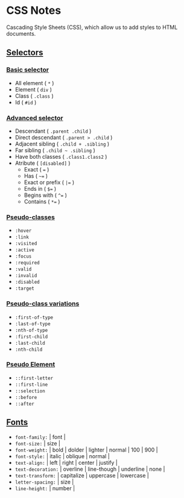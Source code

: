 # CSS Notes

Cascading Style Sheets (CSS), which allow us to add styles to HTML documents.

## [Selectors](/CSS/Archives/Selectors/)

### [Basic selector](/CSS/Archives/Selectors/basic-selectors.css)

- All element ( `*` )
- Element ( `div` )
- Class ( `.class` )
- Id ( `#id` )

### [Advanced selector](/CSS/Archives/Selectors/advanced-selectors.css)

- Descendant ( `.parent .child` )
- Direct descendant ( `.parent > .child` )
- Adjacent sibling ( `.child + .sibling` )
- Far sibling ( `.child ~ .sibling` )
- Have both classes ( `.class1.class2` )
- Atribute ( `[disabled]` )
  - Exact ( `=` )
  - Has ( `~=` )
  - Exact or prefix ( `|=` )
  - Ends in ( `$=` )
  - Begins with ( `^=` )
  - Contains ( `*=` )

### [Pseudo-classes](/CSS/Archives/Selectors/pseudo-classes.css)

- `:hover`
- `:link`
- `:visited`
- `:active`
- `:focus`
- `:required`
- `:valid`
- `:invalid`
- `:disabled`
- `:target`

### [Pseudo-class variations](/CSS/Archives/Selectors/psedo-classes-variations.css)

- `:first-of-type`
- `:last-of-type`
- `:nth-of-type`
- `:first-child`
- `:last-child`
- `:nth-child`

### [Pseudo Element](/CSS/Archives/Selectors/pseudo-element.css)

- `::first-letter`
- `::first-line`
- `::selection`
- `::before`
- `::after`

## [Fonts](/CSS/Archives/fonts.css)

- `font-family:` | font |
- `font-size:` | size |
- `font-weight:` | bold | dolder | lighter | normal | 100 | 900 |
- `font-style:` | italic | oblique | normal |
- `text-align:` | left | right | center | justify |
- `text-decoration:` | overline | line-though | underline | none |
- `text-transform:` | capitalize | uppercase | lowercase |
- `letter-spacing:` | size |
- `line-height:` | number |
